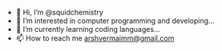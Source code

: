 - 👋 Hi, I’m @squidchemistry
- 👀 I’m interested in computer programming and developing...
- 🌱 I’m currently learning coding languages...
- 📫 How to reach me arshvermaimm@gmail.com

<!---
squidchemistry/squidchemistry is a ✨ special ✨ repository because its `README.md` (this file) appears on your GitHub profile.
You can click the Preview link to take a look at your changes.
--->

